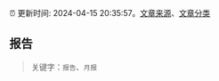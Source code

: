 :alarm_clock: 更新时间: 2024-04-15 20:35:57。[文章来源](/README.md)、[文章分类](/TAGS.md)

## 报告


> 关键字：`报告`、`月报`



